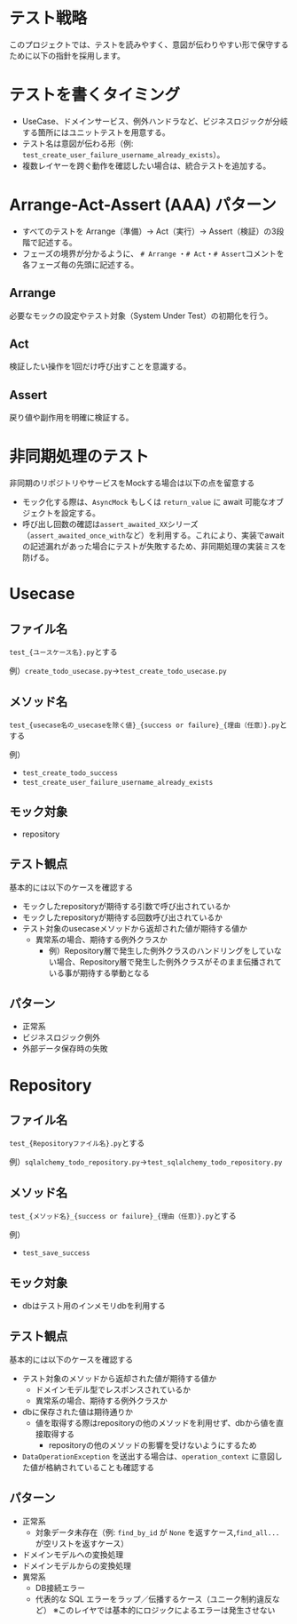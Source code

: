 # テスト戦略

このプロジェクトでは、テストを読みやすく、意図が伝わりやすい形で保守するために以下の指針を採用します。

# テストを書くタイミング
- UseCase、ドメインサービス、例外ハンドラなど、ビジネスロジックが分岐する箇所にはユニットテストを用意する。
- テスト名は意図が伝わる形（例: `test_create_user_failure_username_already_exists`）。
- 複数レイヤーを跨ぐ動作を確認したい場合は、統合テストを追加する。

# Arrange-Act-Assert (AAA) パターン
- すべてのテストを Arrange（準備）→ Act（実行）→ Assert（検証）の3段階で記述する。
- フェーズの境界が分かるように、 `# Arrange` ・`# Act`・`# Assert`コメントを各フェーズ毎の先頭に記述する。

## Arrange
必要なモックの設定やテスト対象（System Under Test）の初期化を行う。

## Act
検証したい操作を1回だけ呼び出すことを意識する。

## Assert
戻り値や副作用を明確に検証する。

# 非同期処理のテスト
非同期のリポジトリやサービスをMockする場合は以下の点を留意する
- モック化する際は、`AsyncMock` もしくは `return_value` に await 可能なオブジェクトを設定する。
- 呼び出し回数の確認は`assert_awaited_XX`シリーズ（`assert_awaited_once_with`など）を利用する。これにより、実装でawaitの記述漏れがあった場合にテストが失敗するため、非同期処理の実装ミスを防げる。

# Usecase

## ファイル名
`test_{ユースケース名}.py`とする

例）`create_todo_usecase.py`→`test_create_todo_usecase.py`


## メソッド名
`test_{usecase名の_usecaseを除く値}_{success or failure}_{理由（任意）}.py`とする

例）
- `test_create_todo_success`
- `test_create_user_failure_username_already_exists`

## モック対象
- repository

## テスト観点
基本的には以下のケースを確認する
- モックしたrepositoryが期待する引数で呼び出されているか
- モックしたrepositoryが期待する回数呼び出されているか
- テスト対象のusecaseメソッドから返却された値が期待する値か
  - 異常系の場合、期待する例外クラスか
    - 例）Repository層で発生した例外クラスのハンドリングをしていない場合、Repository層で発生した例外クラスがそのまま伝播されている事が期待する挙動となる

## パターン
- 正常系
- ビジネスロジック例外
- 外部データ保存時の失敗


# Repository

## ファイル名
`test_{Repositoryファイル名}.py`とする

例）`sqlalchemy_todo_repository.py`→`test_sqlalchemy_todo_repository.py`


## メソッド名
`test_{メソッド名}_{success or failure}_{理由（任意）}.py`とする

例）
- `test_save_success`

## モック対象
- dbはテスト用のインメモリdbを利用する

## テスト観点
基本的には以下のケースを確認する
- テスト対象のメソッドから返却された値が期待する値か
  - ドメインモデル型でレスポンスされているか
  - 異常系の場合、期待する例外クラスか
- dbに保存された値は期待通りか
  - 値を取得する際はrepositoryの他のメソッドを利用せず、dbから値を直接取得する
    - repositoryの他のメソッドの影響を受けないようにするため
- `DataOperationException` を送出する場合は、`operation_context` に意図した値が格納されていることも確認する

## パターン
- 正常系
  - 対象データ未存在（例: `find_by_id` が `None` を返すケース,`find_all...` が空リストを返すケース）
- ドメインモデルへの変換処理
- ドメインモデルからの変換処理
- 異常系
  - DB接続エラー
  - 代表的な SQL エラーをラップ／伝播するケース（ユニーク制約違反など）
※このレイヤでは基本的にロジックによるエラーは発生させない
